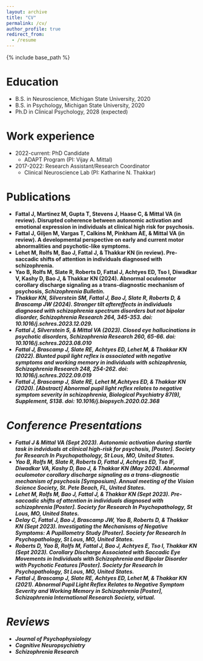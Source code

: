 ```yaml
---
layout: archive
title: "CV"
permalink: /cv/
author_profile: true
redirect_from:
  - /resume
---
```


{% include base_path %}

Education
======
* B.S. in Neuroscience, Michigan State University, 2020
* B.S. in Psychology, Michigan State University, 2020
* Ph.D in Clinical Psychology, 2028 (expected)

Work experience
======
* 2022-current: PhD Candidate
  * ADAPT Program (PI: Vijay A. Mittal)
* 2017-2022: Research Assistant/Research Coordinator
  * Clinical Neuroscience Lab (PI: Katharine N. Thakkar)

Publications
======
  * <b>Fattal J<b>, Martinez M,  Gupta T, Stevens J, Haase C, & Mittal VA (in review). Disrupted coherence between autonomic activation and emotional expression in individuals at clinical high risk for psychosis.
  * <b>Fattal J<b>, Giljen M, Vargas T, Calkins M, Pinkham AE, & Mittal VA (in review). A developmental perspective on early and current motor abnormalities and psychotic-like symptoms.
  * Lehet M, Rolfs M, Bao J, <b>Fattal J<b>, & Thakkar KN (in review). Pre-saccadic shifts of attention in individuals diagnosed with schizophrenia. 
  * Yao B, Rolfs M, Slate R, Roberts D, <b>Fattal J<b>, Achtyes ED, Tso I, Diwadkar V, Kashy D, Bao J, & Thakkar KN (2024). Abnormal oculomotor corollary discharge signaling as a trans-diagnostic mechanism of psychosis, <i>Schizophrenia Bulletin<i>.
  * Thakkar KN, Silverstein SM, <b>Fattal J<b>, Bao J, Slate R, Roberts D, & Brascamp JW (2024). Stronger tilt aftereffects in individuals diagnosed with schizophrenia spectrum disorders but not bipolar disorder, <i>Schizophrenia Research 264<i>, 345-353. doi: 10.1016/j.schres.2023.12.029.
  * <b>Fattal J<b>, Silverstein S, & Mittal VA (2023). Closed eye hallucinations in psychotic disorders, <i>Schizophrenia Research 260<i>, 65-66. doi: 10.1016/j.schres.2023.08.010 
  * <b>Fattal J<b>, Brascamp J, Slate RE, Achtyes ED, Lehet M, & Thakkar KN (2022). Blunted pupil light reflex is associated with negative symptoms and working memory in individuals with schizophrenia,  <i>Schizophrenia Research 248<i>, 254-262. doi: 10.1016/j.schres.2022.09.019
  * <b>Fattal J<b>, Brascamp J, Slate RE, Lehet M,Achtyes ED, & Thakkar KN (2020). [Abstract] Abnormal pupil light reflex relates to negative symptom severity in schizophrenia, <i>Biological Psychiatry 87<i>(9), Supplement, S138. doi: 10.1016/j.biopsych.2020.02.368
  
Conference Presentations
======
 * <b>Fattal J<b> & Mittal VA (Sept 2023). Autonomic activation during startle task in indviduals at clinical high-risk for psychosis, [Poster]. Society for Research In Psychopathology, St Lous, MO, United States.
 * Yao B, Rolfs M, Slate R, Roberts D, <b>Fattal J<b>, Achtyes ED, Tso IF, Diwadkar VA, Kashy D, Bao J, & Thakkar KN (May 2024). Abnormal oculomotor corollary discharge signaling as a trans-diagnostic mechanism of psychosis [Symposium]. Annual meeting of the Vision Science Society, St. Pete Beach, FL, United States. 
 * Lehet M, Rolfs M, Bao J, <b>Fattal J<b>, & Thakkar KN (Sept 2023). Pre-saccadic shifts of attention in individuals diagnosed with schizophrenia [Poster]. Society for Research In Psychopathology, St Lous, MO, United States.
 * Delay C, <b>Fattal J<b>, Bao J, Brascamp JW, Yao B, Roberts D, & Thakkar KN (Sept 2023).  Investigating the Mechanisms of Negative Symptoms: A Pupillometry Study [Poster]. Society for Research In Psychopathology, St Lous, MO, United States.
 * Roberts D, Yao B, Rolfs M, <b>Fattal J<b>, Bao J, Achtyes E, Tso I, Thakkar KN (Sept 2023). Corollary Discharge Associated with Saccadic Eye Movements in Individuals with Schizophrenia and Bipolar Disorder with Psychotic Features [Poster]. Society for Research In Psychopathology, St Lous, MO, United States.
 * <b>Fattal J<b>, Brascamp J, Slate RE, Achtyes ED, Lehet M, & Thakkar KN (2021). Abnormal Pupil Light Reflex Relates to Negative Symptom Severity and Working Memory in Schizophrenia [Poster], Schizophrenia International Research Society, virtual.
 
Reviews
=====
* Journal of Psychophysiology
* Cognitive Neuropsychiatry
* Schizophrenia Research

